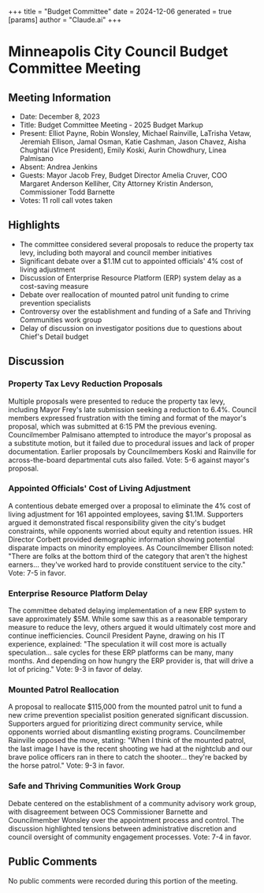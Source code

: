 +++
title = "Budget Committee"
date = 2024-12-06
 generated = true
[params]
  author = "Claude.ai"
+++

# Minneapolis City Council Budget Committee Meeting

## Meeting Information
- Date: December 8, 2023
- Title: Budget Committee Meeting - 2025 Budget Markup
- Present: Elliot Payne, Robin Wonsley, Michael Rainville, LaTrisha Vetaw, Jeremiah Ellison, Jamal Osman, Katie Cashman, Jason Chavez, Aisha Chughtai (Vice President), Emily Koski, Aurin Chowdhury, Linea Palmisano
- Absent: Andrea Jenkins
- Guests: Mayor Jacob Frey, Budget Director Amelia Cruver, COO Margaret Anderson Kelliher, City Attorney Kristin Anderson, Commissioner Todd Barnette
- Votes: 11 roll call votes taken

## Highlights
- The committee considered several proposals to reduce the property tax levy, including both mayoral and council member initiatives
- Significant debate over a $1.1M cut to appointed officials' 4% cost of living adjustment
- Discussion of Enterprise Resource Platform (ERP) system delay as a cost-saving measure
- Debate over reallocation of mounted patrol unit funding to crime prevention specialists
- Controversy over the establishment and funding of a Safe and Thriving Communities work group
- Delay of discussion on investigator positions due to questions about Chief's Detail budget

## Discussion

### Property Tax Levy Reduction Proposals
Multiple proposals were presented to reduce the property tax levy, including Mayor Frey's late submission seeking a reduction to 6.4%. Council members expressed frustration with the timing and format of the mayor's proposal, which was submitted at 6:15 PM the previous evening. Councilmember Palmisano attempted to introduce the mayor's proposal as a substitute motion, but it failed due to procedural issues and lack of proper documentation. Earlier proposals by Councilmembers Koski and Rainville for across-the-board departmental cuts also failed. Vote: 5-6 against mayor's proposal.

### Appointed Officials' Cost of Living Adjustment
A contentious debate emerged over a proposal to eliminate the 4% cost of living adjustment for 161 appointed employees, saving $1.1M. Supporters argued it demonstrated fiscal responsibility given the city's budget constraints, while opponents worried about equity and retention issues. HR Director Corbett provided demographic information showing potential disparate impacts on minority employees. As Councilmember Ellison noted: "There are folks at the bottom third of the category that aren't the highest earners... they've worked hard to provide constituent service to the city." Vote: 7-5 in favor.

### Enterprise Resource Platform Delay
The committee debated delaying implementation of a new ERP system to save approximately $5M. While some saw this as a reasonable temporary measure to reduce the levy, others argued it would ultimately cost more and continue inefficiencies. Council President Payne, drawing on his IT experience, explained: "The speculation it will cost more is actually speculation... sale cycles for these ERP platforms can be many, many months. And depending on how hungry the ERP provider is, that will drive a lot of pricing." Vote: 9-3 in favor of delay.

### Mounted Patrol Reallocation
A proposal to reallocate $115,000 from the mounted patrol unit to fund a new crime prevention specialist position generated significant discussion. Supporters argued for prioritizing direct community service, while opponents worried about dismantling existing programs. Councilmember Rainville opposed the move, stating: "When I think of the mounted patrol, the last image I have is the recent shooting we had at the nightclub and our brave police officers ran in there to catch the shooter... they're backed by the horse patrol." Vote: 9-3 in favor.

### Safe and Thriving Communities Work Group
Debate centered on the establishment of a community advisory work group, with disagreement between OCS Commissioner Barnette and Councilmember Wonsley over the appointment process and control. The discussion highlighted tensions between administrative discretion and council oversight of community engagement processes. Vote: 7-4 in favor.

## Public Comments
No public comments were recorded during this portion of the meeting.
